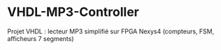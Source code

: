 # VHDL-MP3-Controller
Projet VHDL : lecteur MP3 simplifié sur FPGA Nexys4 (compteurs, FSM, afficheurs 7 segments)
